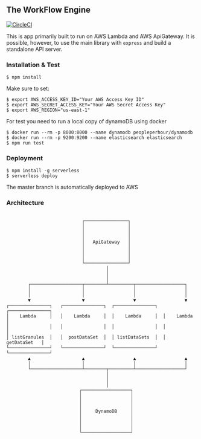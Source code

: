## The WorkFlow Engine

[![CircleCI](https://circleci.com/gh/cumulus-nasa/workflow-engine.svg?style=svg&circle-token=da48de71f4b14f1d435851cb5d7a845d3e88fbdd)](https://circleci.com/gh/cumulus-nasa/workflow-engine)

This is app primarily built to run on AWS Lambda and AWS ApiGateway. It is possible, however, to use the main library with `express` and build a standalone API server.

### Installation & Test

    $ npm install

Make sure to set:

    $ export AWS_ACCESS_KEY_ID="Your AWS Access Key ID"
    $ export AWS_SECRET_ACCESS_KEY="Your AWS Secret Access Key"
    $ export AWS_REGION="us-east-1"

For test you need to run a local copy of dynamoDB using docker

    $ docker run --rm -p 8000:8000 --name dynamodb peopleperhour/dynamodb
    $ docker run --rm -p 9200:9200 --name elasticsearch elasticsearch
    $ npm run test

### Deployment

    $ npm install -g serverless
    $ serverless deploy

The master branch is automatically deployed to AWS

### Architecture

```

                            ┌────────────────┐
                            │                │
                            │                │
                            │                │
                            │   ApiGateway   │
                            │                │
                            │                │
                            │                │
                            └────────────────┘
                                     │
                                     │
                                     │
        ┌───────────────────┬────────┴─────────┬──────────────────┐
        │                   │                  │                  │
        │                   │                  │                  │
        ▼                   ▼                  ▼                  ▼
┌───────────────┐   ┌───────────────┐  ┌───────────────┐  ┌───────────────┐
│    Lambda     │   │    Lambda     │  │    Lambda     │  │    Lambda     │
│               │   │               │  │               │  │               │
│ listGranules  │   │  postDataSet  │  │ listDataSets  │  │  getDataSet   │
└───────────────┘   └───────────────┘  └───────────────┘  └───────────────┘
        ▲                   ▲                  ▲                  ▲
        │                   │                  │                  │
        └───────────────────┴────────┬─────────┴──────────────────┘
                                     │
                                     │
                                     │
                           ┌──────────────────┐
                           │                  │
                           │                  │
                           │                  │
                           │     DynamoDB     │
                           │                  │
                           │                  │
                           │                  │
                           └──────────────────┘

```
